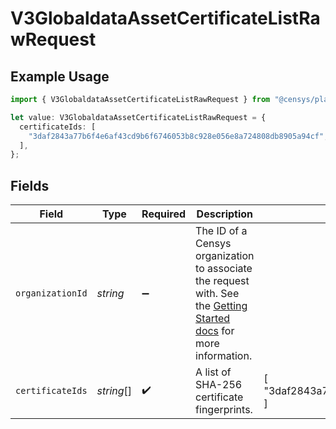 # V3GlobaldataAssetCertificateListRawRequest

## Example Usage

```typescript
import { V3GlobaldataAssetCertificateListRawRequest } from "@censys/platform-sdk/models/operations";

let value: V3GlobaldataAssetCertificateListRawRequest = {
  certificateIds: [
    "3daf2843a77b6f4e6af43cd9b6f6746053b8c928e056e8a724808db8905a94cf",
  ],
};
```

## Fields

| Field                                                                                                                                                                                              | Type                                                                                                                                                                                               | Required                                                                                                                                                                                           | Description                                                                                                                                                                                        | Example                                                                                                                                                                                            |
| -------------------------------------------------------------------------------------------------------------------------------------------------------------------------------------------------- | -------------------------------------------------------------------------------------------------------------------------------------------------------------------------------------------------- | -------------------------------------------------------------------------------------------------------------------------------------------------------------------------------------------------- | -------------------------------------------------------------------------------------------------------------------------------------------------------------------------------------------------- | -------------------------------------------------------------------------------------------------------------------------------------------------------------------------------------------------- |
| `organizationId`                                                                                                                                                                                   | *string*                                                                                                                                                                                           | :heavy_minus_sign:                                                                                                                                                                                 | The ID of a Censys organization to associate the request with. See the [Getting Started docs](https://docs.censys.com/reference/get-started#step-3-set-your-organization-id) for more information. |                                                                                                                                                                                                    |
| `certificateIds`                                                                                                                                                                                   | *string*[]                                                                                                                                                                                         | :heavy_check_mark:                                                                                                                                                                                 | A list of SHA-256 certificate fingerprints.                                                                                                                                                        | [<br/>"3daf2843a77b6f4e6af43cd9b6f6746053b8c928e056e8a724808db8905a94cf"<br/>]                                                                                                                     |